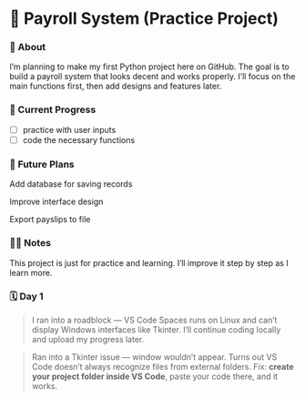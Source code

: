 # 🐍 Payroll System (Practice Project)

### 📘 About

I’m planning to make my first Python project here on GitHub.
The goal is to build a payroll system that looks decent and works properly.
I’ll focus on the main functions first, then add designs and features later.

### 🧠 Current Progress
- [ ] practice with user inputs
- [ ] code the necessary functions

### 🚀 Future Plans

Add database for saving records

Improve interface design

Export payslips to file

### 🧑‍💻 Notes

This project is just for practice and learning.
I’ll improve it step by step as I learn more.

### 🗓️ **Day 1**
> I ran into a roadblock — VS Code Spaces runs on Linux and can’t display Windows interfaces like Tkinter. I’ll continue coding locally and upload my progress later.

> Ran into a Tkinter issue — window wouldn’t appear. Turns out VS Code doesn’t always recognize files from external folders. Fix: **create your project folder inside VS Code**, paste your code there, and it works. 
